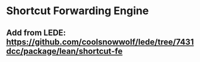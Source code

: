 # Shortcut Forwarding Engine

## Add from LEDE: https://github.com/coolsnowwolf/lede/tree/7431dcc/package/lean/shortcut-fe
